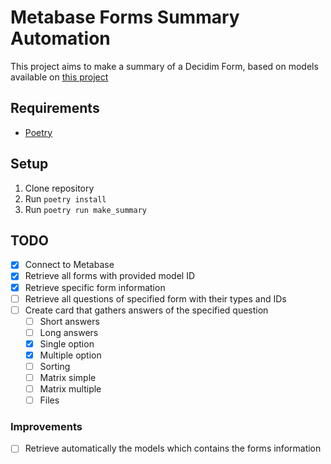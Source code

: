 # Metabase Forms Summary Automation
This project aims to make a summary of a Decidim Form, based on models available on [this project](https://github.com/OpenSourcePolitics/metabase_automation/)

## Requirements
- [Poetry](https://python-poetry.org/)

## Setup
1. Clone repository
2. Run `poetry install`
3. Run `poetry run make_summary`

## TODO
- [x] Connect to Metabase
- [x] Retrieve all forms with provided model ID
- [x] Retrieve specific form information
- [ ] Retrieve all questions of specified form with their types and IDs
- [ ] Create card that gathers answers of the specified question
    - [ ] Short answers
    - [ ] Long answers
    - [x] Single option
    - [x] Multiple option
    - [ ] Sorting
    - [ ] Matrix simple
    - [ ] Matrix multiple
    - [ ] Files

### Improvements
- [ ] Retrieve automatically the models which contains the forms information